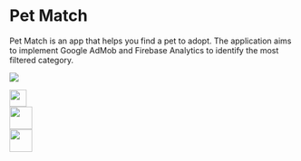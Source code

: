# Pet Match

Pet Match is an app that helps you find a pet to adopt. The application aims to implement Google AdMob and Firebase Analytics to identify the most filtered category.

<img src="/demonstration/mockup.png"/><br>

<a href="https://admob.google.com/home/">
<img src="https://upload.wikimedia.org/wikipedia/commons/8/8c/Google_AdMob_logo.svg" height="30" style="max-width: 100%;">
</a>
</br>
<a href="https://console.firebase.google.com/">
<img src="https://firebase.google.com/static/downloads/brand-guidelines/PNG/logo-standard.png?hl=pt-br" height="40" style="max-width: 100%;">
</a>
</br>
<a href="https://www.petfinder.com/developers/">
<img src="https://upload.wikimedia.org/wikipedia/commons/b/b2/Petfinder_logo.png" height="40" style="max-width: 100%;">
</a>



